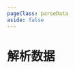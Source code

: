 ```yaml
---
pageClass: parseData
aside: false
---
```


# 解析数据


<ClientOnly>
  <ParseData />
</ClientOnly>




<script setup>
  import ParseData from '../vueCom/parseData.vue';
</script>